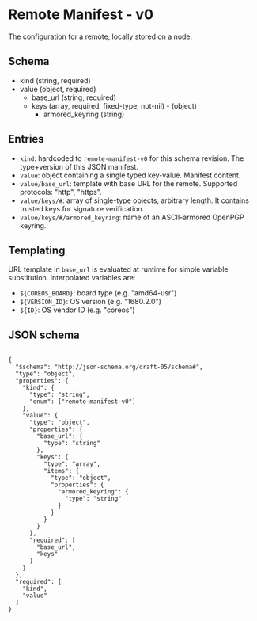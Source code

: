 # Remote Manifest - v0

The configuration for a remote, locally stored on a node.

## Schema
- kind (string, required)
- value (object, required)
  - base_url (string, required)
  - keys (array, required, fixed-type, not-nil) - (object)
    - armored_keyring (string)

## Entries

- `kind`: hardcoded to `remote-manifest-v0` for this schema revision. The type+version of this JSON manifest.
- `value`: object containing a single typed key-value. Manifest content.
- `value/base_url`: template with base URL for the remote. Supported protocols: "http", "https".
- `value/keys/#`: array of single-type objects, arbitrary length. It contains trusted keys for signature verification.
- `value/keys/#/armored_keyring`: name of an ASCII-armored OpenPGP keyring.

## Templating

URL template in `base_url` is evaluated at runtime for simple variable substitution. Interpolated variables are:
 * `${COREOS_BOARD}`: board type (e.g. "amd64-usr")
 * `${VERSION_ID}`: OS version (e.g. "1680.2.0")
 * `${ID}`: OS vendor ID (e.g. "coreos")

## JSON schema

```

{
  "$schema": "http://json-schema.org/draft-05/schema#",
  "type": "object",
  "properties": {
    "kind": {
      "type": "string",
      "enum": ["remote-manifest-v0"]
    },
    "value": {
      "type": "object",
      "properties": {
        "base_url": {
          "type": "string"
        },
        "keys": {
          "type": "array",
          "items": {
            "type": "object",
            "properties": {
              "armored_keyring": {
                "type": "string"
              }
            }
          }
        }
      },
      "required": [
        "base_url",
        "keys"
      ]
    }
  },
  "required": [
    "kind",
    "value"
  ]
}

```
